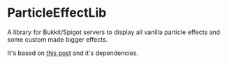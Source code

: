 # ParticleEffectLib
A library for Bukkit/Spigot servers to display all vanilla particle effects and some custom made bigger effects.

It's based on [this post](https://bukkit.org/threads/1-8-particleeffect-v1-7.154406/) and it's dependencies.

